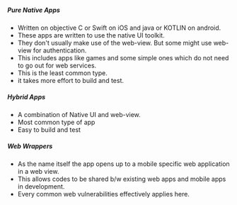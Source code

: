 
##### Pure Native Apps
- Written on objective C or Swift on iOS and java or KOTLIN on android. 
- These apps are written to use the native UI toolkit. 
- They don't usually make use of the web-view. But some might use web-view for authentication. 
- This includes apps like games and some simple ones which do not need to go out for web services. 
- This is the least common type. 
- it takes more effort to build and test.


##### Hybrid Apps
- A combination of Native UI and web-view. 
- Most common type of app
- Easy to build and test

##### Web Wrappers
- As the name itself the app opens up to a mobile specific web application in a web view.
- This allows codes to be  shared b/w existing web apps and mobile apps in development.
- Every common web vulnerabilities effectively applies here.


